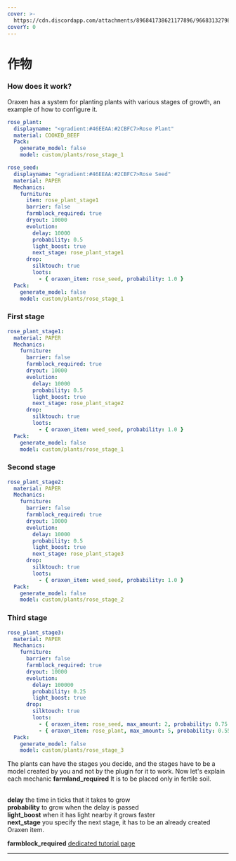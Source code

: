 ```yaml
---
cover: >-
  https://cdn.discordapp.com/attachments/896841738621177896/966831327984893992/unknown.png
coverY: 0
---
```


# 作物

### How does it work?

Oraxen has a system for planting plants with various stages of growth, an example of how to configure it.

```yaml
rose_plant:
  displayname: "<gradient:#46EEAA:#2CBFC7>Rose Plant"
  material: COOKED_BEEF
  Pack:
    generate_model: false
    model: custom/plants/rose_stage_1

rose_seed:
  displayname: "<gradient:#46EEAA:#2CBFC7>Rose Seed"
  material: PAPER
  Mechanics:
    furniture:
      item: rose_plant_stage1
      barrier: false
      farmblock_required: true
      dryout: 10000
      evolution:
        delay: 10000
        probability: 0.5
        light_boost: true
        next_stage: rose_plant_stage1
      drop:
        silktouch: true
        loots:
          - { oraxen_item: rose_seed, probability: 1.0 }
  Pack:
    generate_model: false
    model: custom/plants/rose_stage_1
```

### First stage

```yaml
rose_plant_stage1:
  material: PAPER
  Mechanics:
    furniture:
      barrier: false
      farmblock_required: true
      dryout: 10000
      evolution:
        delay: 10000
        probability: 0.5
        light_boost: true
        next_stage: rose_plant_stage2
      drop:
        silktouch: true
        loots:
          - { oraxen_item: weed_seed, probability: 1.0 }
  Pack:
    generate_model: false
    model: custom/plants/rose_stage_1
```

### Second stage

```yaml
rose_plant_stage2:
  material: PAPER
  Mechanics:
    furniture:
      barrier: false
      farmblock_required: true
      dryout: 10000
      evolution:
        delay: 10000
        probability: 0.5
        light_boost: true
        next_stage: rose_plant_stage3
      drop:
        silktouch: true
        loots:
          - { oraxen_item: weed_seed, probability: 1.0 }
  Pack:
    generate_model: false
    model: custom/plants/rose_stage_2
```

### Third stage

```yaml
rose_plant_stage3:
  material: PAPER
  Mechanics:
    furniture:
      barrier: false
      farmblock_required: true
      dryout: 10000
      evolution:
        delay: 100000
        probability: 0.25
        light_boost: true
      drop:
        silktouch: true
        loots:
          - { oraxen_item: rose_seed, max_amount: 2, probability: 0.75 }
          - { oraxen_item: rose_plant, max_amount: 5, probability: 0.55 }
  Pack:
    generate_model: false
    model: custom/plants/rose_stage_3
```

The plants can have the stages you decide, and the stages have to be a model created by you and not by the plugin for it to work. Now let's explain each mechanic **farmland\_required** It is to be placed only in fertile soil.

\
**delay** the time in ticks that it takes to grow\
**probability** to grow when the delay is passed\
**light\_boost** when it has light nearby it grows faster\
**next\_stage** you specify the next stage, it has to be an already created Oraxen item.

**farmblock\_required** [dedicated tutorial page](../noteblock-mechanic/farmblock-mechanic.md)

***
